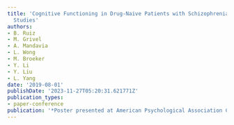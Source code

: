 ```yaml
---
title: 'Cognitive Functioning in Drug-Naive Patients with Schizophrenia: Review of
  Studies'
authors:
- B. Ruiz
- M. Grivel
- A. Mandavia
- L. Wong
- M. Broeker
- Y. Li
- Y. Liu
- L. Yang
date: '2019-08-01'
publishDate: '2023-11-27T05:20:31.621771Z'
publication_types:
- paper-conference
publication: '*Poster presented at American Psychological Association Convention*'
---
```

